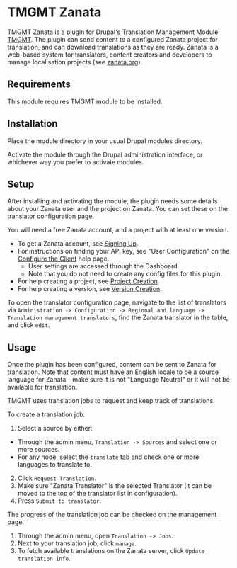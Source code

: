# TMGMT Zanata

TMGMT Zanata is a plugin for Drupal's Translation Management Module
[TMGMT](https://drupal.org/project/tmgmt). The plugin can send content to a
configured Zanata project for translation, and can download translations as
they are ready. Zanata is a web-based system for translators, content creators
and developers to manage localisation projects
(see [zanata.org](http://zanata.org/)).

## Requirements

This module requires TMGMT module to be installed.


## Installation

Place the module directory in your usual Drupal modules directory.

Activate the module through the Drupal administration interface, or whichever
way you prefer to activate modules.


## Setup

After installing and activating the module, the plugin needs some details about
your Zanata user and the project on Zanata. You can set these on the translator
configuration page.

You will need a free Zanata account, and a project with at least one version.

 - To get a Zanata account, see
   [Signing Up](http://zanata.org/help/accounts/sign-up/).
 - For instructions on finding your API key, see "User Configuration" on the
   [Configure the Client](http://zanata.org/help/cli/cli-configuration/) help
   page.
   - User settings are accessed through the Dashboard.
   - Note that you do not need to create any config files for this plugin.
 - For help creating a project, see
   [Project Creation](http://zanata.org/help/projects/create-project/).
 - For help creating a version, see
   [Version Creation](http://zanata.org/help/projects/create-version/).

To open the translator configuration page, navigate to the list of translators
via `Administration -> Configuration -> Regional and language -> Translation
management translators`, find the Zanata translator in the table, and click
`edit`.


## Usage

Once the plugin has been configured, content can be sent to Zanata for
translation. Note that content must have an English locale to be a source
language for Zanata - make sure it is not "Language Neutral" or it will not be
available for translation.

TMGMT uses translation jobs to request and keep track of translations.

To create a translation job:

 1. Select a source by either:

   - Through the admin menu, `Translation -> Sources` and select one or more
     sources.
   - For any node, select the `translate` tab and check one or more languages to
     translate to.

 2. Click `Request Translation`.
 3. Make sure "Zanata Translator" is the selected Translator (it can be moved to
    the top of the translator list in configuration).
 4. Press `Submit to translator`.

The progress of the translation job can be checked on the management page.

 1. Through the admin menu, open `Translation -> Jobs`.
 2. Next to your translation job, click `manage`.
 3. To fetch available translations on the Zanata server, click
    `Update translation info`.
